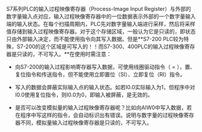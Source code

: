 S7系列PLC的输入过程映像寄存器（Process-Image Input Register）与外部的数字量输入点对应，输入过程映像寄存器中的一位数据表示外部的一个数字量输入端的输入状态。在每个扫描周期内，PLC先对数字量输入端进行采样，然后将采样值存储到输入过程映像寄存器。对于这个存储区域，一般认为它是只读的，即状态只由外部输入决定，而不能使用指令向其写入数据。但是**S7-200 PLC较为特殊，S7-200的这个区域是可写入的！！而S7-300、400PLC的输入过程映像寄存器是只读的，不可写入。**在使用时需注意：

* 向S7-200的输入过程影响寄存器写入数据，可使用线圈驱动指令（ = ），置、复位指令和传送指令，但不能使用立即置位（SI）、立即复位（RI）指令。

* 写入的数据会屏蔽实际输入点的输入状态。如若I0.0实际输入为1，但程序中对I0.0使用复位指令，则I0.0为0，即输入被屏蔽，是无效的。

* 是否可以改变模拟量的输入过程映像寄存器呢？比如向AIW0中写入数据，若在程序中写这样的指令，会自动标识出有错误。说明与数字量的过程映像寄存器不同，模拟量输入过程映像寄存器是只读的，不可写入。




